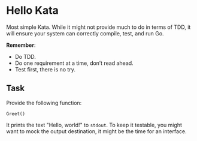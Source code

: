 # Hello Kata

Most simple Kata.
While it might not provide much to do in terms of TDD,
it will ensure your system can correctly compile, test, and run Go.

__Remember__:

- Do TDD.
- Do one requirement at a time, don’t read ahead.
- Test first, there is no try.

## Task

Provide the following function:

    Greet()

It prints the text "Hello, world!" to `stdout`.
To keep it testable, you might want to mock the output destination,
it might be the time for an interface.
